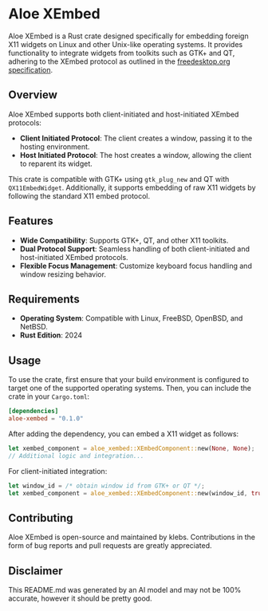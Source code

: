 # Aloe XEmbed

Aloe XEmbed is a Rust crate designed specifically for embedding foreign X11 widgets on Linux and other Unix-like operating systems. It provides functionality to integrate widgets from toolkits such as GTK+ and QT, adhering to the XEmbed protocol as outlined in the [freedesktop.org specification](https://specifications.freedesktop.org/xembed-spec/xembed-spec-latest.html).

## Overview

Aloe XEmbed supports both client-initiated and host-initiated XEmbed protocols:

- **Client Initiated Protocol**: The client creates a window, passing it to the hosting environment.
- **Host Initiated Protocol**: The host creates a window, allowing the client to reparent its widget.

This crate is compatible with GTK+ using `gtk_plug_new` and QT with `QX11EmbedWidget`. Additionally, it supports embedding of raw X11 widgets by following the standard X11 embed protocol.

## Features

- **Wide Compatibility**: Supports GTK+, QT, and other X11 toolkits.
- **Dual Protocol Support**: Seamless handling of both client-initiated and host-initiated XEmbed protocols.
- **Flexible Focus Management**: Customize keyboard focus handling and window resizing behavior.

## Requirements

- **Operating System**: Compatible with Linux, FreeBSD, OpenBSD, and NetBSD.
- **Rust Edition**: 2024

## Usage
To use the crate, first ensure that your build environment is configured to target one of the supported operating systems. Then, you can include the crate in your `Cargo.toml`:

```toml
[dependencies]
aloe-xembed = "0.1.0"
```

After adding the dependency, you can embed a X11 widget as follows:

```rust
let xembed_component = aloe_xembed::XEmbedComponent::new(None, None);
// Additional logic and integration...
```

For client-initiated integration:

```rust
let window_id = /* obtain window id from GTK+ or QT */;
let xembed_component = aloe_xembed::XEmbedComponent::new(window_id, true, false);
```

## Contributing
Aloe XEmbed is open-source and maintained by klebs. Contributions in the form of bug reports and pull requests are greatly appreciated.

## Disclaimer
This README.md was generated by an AI model and may not be 100% accurate, however it should be pretty good.